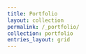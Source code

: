 ```yaml
---
title: Portfolio
layout: collection
permalink: /_portfolio/
collection: portfolio
entries_layout: grid
---
```

